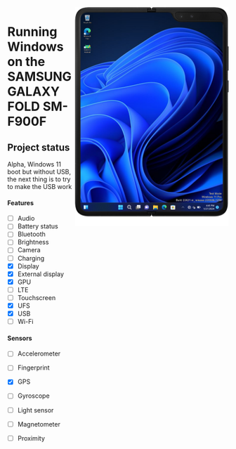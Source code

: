 <img align="right" src="https://github.com/Ost268/SAMSUNG-WINNER-WindowsARM/blob/main/winner.png" width="350" alt="Windows 11 running on winner">

# Running Windows on the SAMSUNG GALAXY FOLD SM-F900F

## Project status

Alpha, Windows 11 boot but without USB, the next thing is to try to make the USB work

#### Features

- [ ] Audio 
- [ ] Battery status
- [ ] Bluetooth
- [ ] Brightness
- [ ] Camera
- [ ] Charging 
- [x] Display
- [x] External display 
- [x] GPU
- [ ] LTE 
- [ ] Touchscreen 
- [x] UFS
- [x] USB 
- [ ] Wi-Fi

#### Sensors
- [ ] Accelerometer
- [ ] Fingerprint
- [x] GPS
- [ ] Gyroscope
- [ ] Light sensor
- [ ] Magnetometer
- [ ] Proximity

